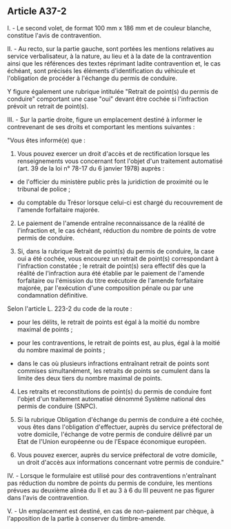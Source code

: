 Article A37-2
----
I. - Le second volet, de format 100 mm x 186 mm et de couleur blanche, constitue
l'avis de contravention.

II. - Au recto, sur la partie gauche, sont portées les mentions relatives au
service verbalisateur, à la nature, au lieu et à la date de la contravention
ainsi que les références des textes réprimant ladite contravention et, le cas
échéant, sont précisés les éléments d'identification du véhicule et l'obligation
de procéder à l'échange du permis de conduire.

Y figure également une rubrique intitulée "Retrait de point(s) du permis de
conduire" comportant une case "oui" devant être cochée si l'infraction prévoit
un retrait de point(s).

III. - Sur la partie droite, figure un emplacement destiné à informer le
contrevenant de ses droits et comportant les mentions suivantes :

"Vous êtes informé(e) que :

1. Vous pouvez exercer un droit d'accès et de rectification lorsque les
renseignements vous concernant font l'objet d'un traitement automatisé (art. 39
de la loi n° 78-17 du 6 janvier 1978) auprès :

- de l'officier du ministère public près la juridiction de proximité ou le
tribunal de police ;

- du comptable du Trésor lorsque celui-ci est chargé du recouvrement de l'amende
forfaitaire majorée.

2. Le paiement de l'amende entraîne reconnaissance de la réalité de l'infraction
et, le cas échéant, réduction du nombre de points de votre permis de conduire.

3. Si, dans la rubrique Retrait de point(s) du permis de conduire, la case oui a
été cochée, vous encourez un retrait de point(s) correspondant à l'infraction
constatée ; le retrait de point(s) sera effectif dès que la réalité de
l'infraction aura été établie par le paiement de l'amende forfaitaire ou
l'émission du titre exécutoire de l'amende forfaitaire majorée, par l'exécution
d'une composition pénale ou par une condamnation définitive.

Selon l'article L. 223-2 du code de la route :

- pour les délits, le retrait de points est égal à la moitié du nombre maximal
de points ;

- pour les contraventions, le retrait de points est, au plus, égal à la moitié
du nombre maximal de points ;

- dans le cas où plusieurs infractions entraînant retrait de points sont
commises simultanément, les retraits de points se cumulent dans la limite des
deux tiers du nombre maximal de points.

4. Les retraits et reconstitutions de point(s) du permis de conduire font
l'objet d'un traitement automatisé dénommé Système national des permis de
conduire (SNPC).

5. Si la rubrique Obligation d'échange du permis de conduire a été cochée, vous
êtes dans l'obligation d'effectuer, auprès du service préfectoral de votre
domicile, l'échange de votre permis de conduire délivré par un Etat de l'Union
européenne ou de l'Espace économique européen.

6. Vous pouvez exercer, auprès du service préfectoral de votre domicile, un
droit d'accès aux informations concernant votre permis de conduire."

IV. - Lorsque le formulaire est utilisé pour des contraventions n'entraînant pas
réduction du nombre de points du permis de conduire, les mentions prévues au
deuxième alinéa du II et au 3 à 6 du III peuvent ne pas figurer dans l'avis de
contravention.

V. - Un emplacement est destiné, en cas de non-paiement par chèque, à
l'apposition de la partie à conserver du timbre-amende.
